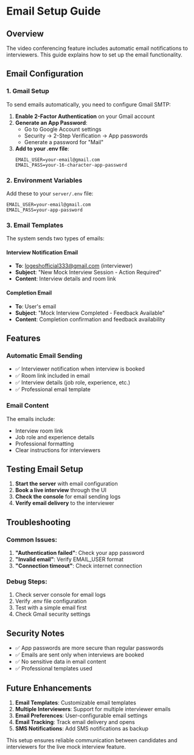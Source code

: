 # Email Setup Guide

## Overview
The video conferencing feature includes automatic email notifications to interviewers. This guide explains how to set up the email functionality.

## Email Configuration

### 1. Gmail Setup
To send emails automatically, you need to configure Gmail SMTP:

1. **Enable 2-Factor Authentication** on your Gmail account
2. **Generate an App Password**:
   - Go to Google Account settings
   - Security → 2-Step Verification → App passwords
   - Generate a password for "Mail"
3. **Add to your .env file**:
   ```
   EMAIL_USER=your-email@gmail.com
   EMAIL_PASS=your-16-character-app-password
   ```

### 2. Environment Variables
Add these to your `server/.env` file:
```
EMAIL_USER=your-email@gmail.com
EMAIL_PASS=your-app-password
```

### 3. Email Templates
The system sends two types of emails:

#### Interview Notification Email
- **To**: logeshofficial333@gmail.com (interviewer)
- **Subject**: "New Mock Interview Session - Action Required"
- **Content**: Interview details and room link

#### Completion Email
- **To**: User's email
- **Subject**: "Mock Interview Completed - Feedback Available"
- **Content**: Completion confirmation and feedback availability

## Features

### Automatic Email Sending
- ✅ Interviewer notification when interview is booked
- ✅ Room link included in email
- ✅ Interview details (job role, experience, etc.)
- ✅ Professional email template

### Email Content
The emails include:
- Interview room link
- Job role and experience details
- Professional formatting
- Clear instructions for interviewers

## Testing Email Setup

1. **Start the server** with email configuration
2. **Book a live interview** through the UI
3. **Check the console** for email sending logs
4. **Verify email delivery** to the interviewer

## Troubleshooting

### Common Issues:
1. **"Authentication failed"**: Check your app password
2. **"Invalid email"**: Verify EMAIL_USER format
3. **"Connection timeout"**: Check internet connection

### Debug Steps:
1. Check server console for email logs
2. Verify .env file configuration
3. Test with a simple email first
4. Check Gmail security settings

## Security Notes

- ✅ App passwords are more secure than regular passwords
- ✅ Emails are sent only when interviews are booked
- ✅ No sensitive data in email content
- ✅ Professional templates used

## Future Enhancements

1. **Email Templates**: Customizable email templates
2. **Multiple Interviewers**: Support for multiple interviewer emails
3. **Email Preferences**: User-configurable email settings
4. **Email Tracking**: Track email delivery and opens
5. **SMS Notifications**: Add SMS notifications as backup

This setup ensures reliable communication between candidates and interviewers for the live mock interview feature.
